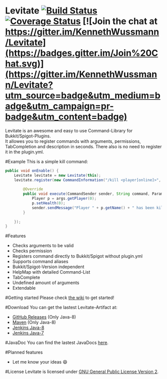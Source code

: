 # Levitate [![Build Status](https://travis-ci.org/KennethWussmann/Levitate.svg?branch=master)](https://travis-ci.org/KennethWussmann/Levitate) [![Coverage Status](https://coveralls.io/repos/KennethWussmann/Levitate/badge.svg?branch=master&service=github)](https://coveralls.io/github/KennethWussmann/Levitate?branch=master) [![Join the chat at https://gitter.im/KennethWussmann/Levitate](https://badges.gitter.im/Join%20Chat.svg)](https://gitter.im/KennethWussmann/Levitate?utm_source=badge&utm_medium=badge&utm_campaign=pr-badge&utm_content=badge)
Levitate is an awesome and easy to use Command-Library for Bukkit/Spigot-Plugins.<br>
It allowes you to register commands with arguments, permissions, TabCompletion and description in seconds. There also is no need to register it in the plugin.yml.

#Example
This is a simple kill command:
```Java
public void onEnable() {
	Levitate levitate = new Levitate(this);
	levitate.register(new CommandInformation("/kill <player[online]>", "kill.player", "Kill a player"), new CommandHandler() {
				
		@Override
		public void execute(CommandSender sender, String command, ParameterSet args) {
			Player p = args.getPlayer(0);
			p.setHealth(0);
			sender.sendMessage("Player " + p.getName() + " has been killed!");
		}
				
	});
}
```

#Features
* Checks arguments to be valid
* Checks permission
* Registers command directly to Bukkit/Spigot without plugin.yml
* Supports command aliases
* Bukkit/Spigot-Version independent
* HelpMap with detailed Command-List
* TabComplete
* Undefined amount of arguments
* Extendable

#Getting started
Please check [the wiki](https://github.com/KennethWussmann/Levitate/wiki) to get started!

#Download
You can get the lastest Levitate-Artifact at:
* [GitHub Releases](https://github.com/KennethWussmann/Levitate/releases/latest) (Only Java-8)
* [Maven](https://github.com/KennethWussmann/Levitate/wiki/1.-Getting-started#maven) (Only Java-8)
* [Jenkins Java-8](http://ci.ketrwu.de/job/Levitate-Java-8/lastSuccessfulBuild/)
* [Jenkins Java-7](http://ci.ketrwu.de/job/Levitate-Java-7/lastSuccessfulBuild/)

#JavaDoc
You can find the lastest JavaDocs [here](http://ci.ketrwu.de/job/Levitate-Java-8/javadoc/).

#Planned features
* Let me know your ideas :smile:

#License
Levitate is licensed under [GNU General Public License Version 2](https://github.com/KennethWussmann/Levitate/blob/master/LICENSE).
